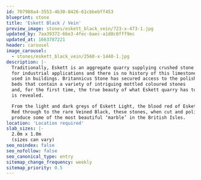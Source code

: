 ```yaml
---
id: 707988a4-3553-4b30-8426-61cbbebff453
blueprint: stone
title: 'Eskett Black / Vein'
preview_image: stones/eskett_black_vein/723-x-473-1.jpg
updated_by: 7aa39372-66e3-4fec-baec-a1d8c0fff9ec
updated_at: 1663787221
header: carousel
image_carousel:
  - stones/eskett_black_vein/2560-x-1440-1.jpg
description: |-
  Traditionally, Eskett is an aggregate quarry supplying crushed stone
  for industrial applications and there is no history of this limestone being
  used in buildings. Britannicus Stone has secured access to the polishing
  beds that contain a variety of intriguing mottled coloured stones
  and, for the first time, the true beauty of what Eskett quarry has to offer
  is revealed.

  From the light and dark greys of Eskett Light, the blood red of Eskett
  Red through to the rare Veined Black, these stones, when cut and polished,
  produce some of the most beautiful ‘marble’ in the British Isles.
location: 'Location required'
slab_sizes: |-
  2.0m x 1.0m
  (sizes can vary)
seo_noindex: false
seo_nofollow: false
seo_canonical_type: entry
sitemap_change_frequency: weekly
sitemap_priority: 0.5
---
```

